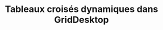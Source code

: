 ﻿---
title: Tableaux croisés dynamiques dans GridDesktop
type: docs
weight: 70
url: /fr/net/pivot-tables-in-griddesktop/
---
